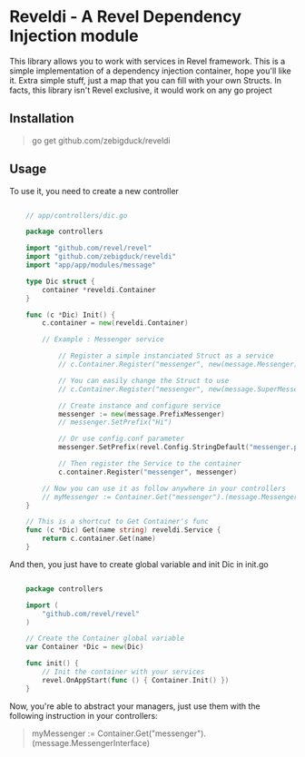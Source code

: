 # Reveldi - A Revel Dependency Injection module

This library allows you to work with services in Revel framework. This is a simple implementation of a dependency injection container, hope you'll like it.
Extra simple stuff, just a map that you can fill with your own Structs.
In facts, this library isn't Revel exclusive, it would work on any go project

## Installation

> go get github.com/zebigduck/reveldi

## Usage

To use it, you need to create a new controller

```go

    // app/controllers/dic.go

    package controllers

    import "github.com/revel/revel"
    import "github.com/zebigduck/reveldi"
    import "app/app/modules/message"

    type Dic struct {
        container *reveldi.Container
    }

    func (c *Dic) Init() {
        c.container = new(reveldi.Container)

        // Example : Messenger service

            // Register a simple instanciated Struct as a service
            // c.Container.Register("messenger", new(message.Messenger)) // Hi Jérémy!

            // You can easily change the Struct to use
            // c.Container.Register("messenger", new(message.SuperMessenger)) // super Hi Jérémy!

            // Create instance and configure service
            messenger := new(message.PrefixMessenger)
            // messenger.SetPrefix("Hi")

            // Or use config.conf parameter
            messenger.SetPrefix(revel.Config.StringDefault("messenger.prefix", "Hey"))

            // Then register the Service to the container
            c.container.Register("messenger", messenger)

        // Now you can use it as follow anywhere in your controllers
        // myMessenger := Container.Get("messenger").(message.MessengerInterface)
    }

    // This is a shortcut to Get Container's func
    func (c *Dic) Get(name string) reveldi.Service {
        return c.container.Get(name)
    }

```

And then, you just have to create global variable and init Dic in init.go

```go

    package controllers

    import (
        "github.com/revel/revel"
    )

    // Create the Container global variable
    var Container *Dic = new(Dic)

    func init() {
        // Init the container with your services
        revel.OnAppStart(func () { Container.Init() })
    }

```

Now, you're able to abstract your managers, just use them with the following instruction in your controllers:

> myMessenger := Container.Get("messenger").(message.MessengerInterface)